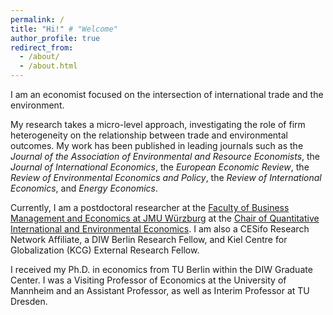 ```yaml
---
permalink: /
title: "Hi!" # "Welcome"
author_profile: true
redirect_from: 
  - /about/
  - /about.html
---
```




I am an economist focused on the intersection of international trade and the environment. 

My research takes a micro-level approach, investigating the role of firm heterogeneity on the relationship between trade and environmental outcomes. 
My work has been published in leading journals such as the  <i>Journal of the Association of Environmental and Resource Economists</i>, the <i>Journal of International Economics</i>,  the <i>European Economic Review</i>, the <i>Review of Environmental Economics and Policy</i>, the <i>Review of International Economics</i>, and <i>Energy Economics</i>.

Currently, I am a postdoctoral researcher at the  <a href="https://www.wiwi.uni-wuerzburg.de/en/" target="_blank">
Faculty of Business Management and Economics at JMU Würzburg</a> at the <a href="https://www.wiwi.uni-wuerzburg.de/qiee/" target="_blank"> Chair of Quantitative International and Environmental Economics</a>. I am also a CESifo Research Network Affiliate, a DIW Berlin Research Fellow, and Kiel Centre for Globalization (KCG) External Research Fellow.

I received my Ph.D. in economics from TU Berlin within the DIW Graduate Center. I was a Visiting Professor of Economics at the University of Mannheim and an Assistant Professor, as well as Interim Professor at TU Dresden. 

